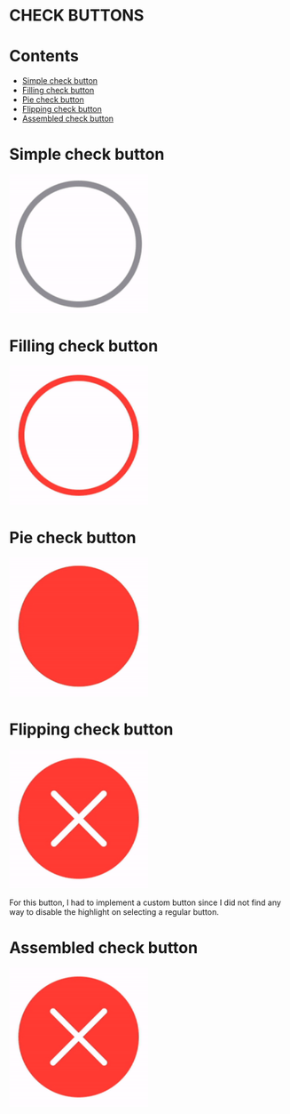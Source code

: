 # CHECK BUTTONS

# Contents

- [Simple check button](#simple-check-button)
- [Filling check button](#filling-check-button)
- [Pie check button](#pie-check-button)
- [Flipping check button](#flipping-check-button)
- [Assembled check button](#assembled-check-button)

# Simple check button
<img src="gif/simpleCheckButton.gif" width="250"/>

# Filling check button
<img src="gif/fillingCheckButton.gif" width="250"/>

# Pie check button
<img src="gif/pieCheckButton.gif" width="250"/>

# Flipping check button
<img src="gif/flippingCheckButton.gif" width="250"/>
<p>For this button, I had to implement a custom button since I did not find any way to disable the highlight on selecting a regular button.</p>

# Assembled check button
<img src="gif/assembledCheckButton.gif" width="250"/>

